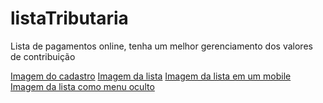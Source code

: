 # listaTributaria
 Lista de pagamentos online, tenha um melhor gerenciamento dos valores de contribuição

[Imagem do cadastro](./img_proj/cadastro.png)
[Imagem da lista](./img_proj/lista.png)
[Imagem da lista em um mobile](./img_proj/lista_pq.png)
[Imagem da lista como menu oculto](./img_proj/lista_pq_2.png)